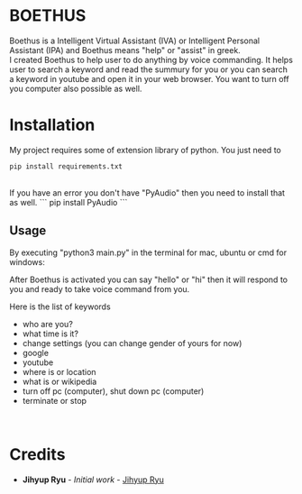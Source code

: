 # BOETHUS
Boethus is a Intelligent Virtual Assistant (IVA) or Intelligent Personal Assistant (IPA) and Boethus means "help" or "assist" in greek.<br>
I created Boethus to help user to do anything by voice commanding. It helps user to search a keyword and read the summury for you or you can search a keyword in youtube and open it in your web browser. You want to turn off you computer also possible as well.
<br>

# Installation
My project requires some of extension library of python. You just need to
```
pip install requirements.txt
```
<br>
If you have an error you don't have "PyAudio" then you need to install that as well.
```
pip install PyAudio
```

## Usage
By executing "python3 main.py" in the terminal for mac, ubuntu or cmd for windows:

After Boethus is activated you can say "hello" or "hi" then it will respond to you and ready to take voice command from you.

Here is the list of keywords 
- who are you?
- what time is it?
- change settings (you can change gender of yours for now)
- google
- youtube
- where is or location
- what is or wikipedia
- turn off pc (computer), shut down pc (computer)
- terminate or stop
 
<br>

# Credits
* **Jihyup Ryu** - *Initial work* - [Jihyup Ryu](https://github.com/JihyupRyu)
